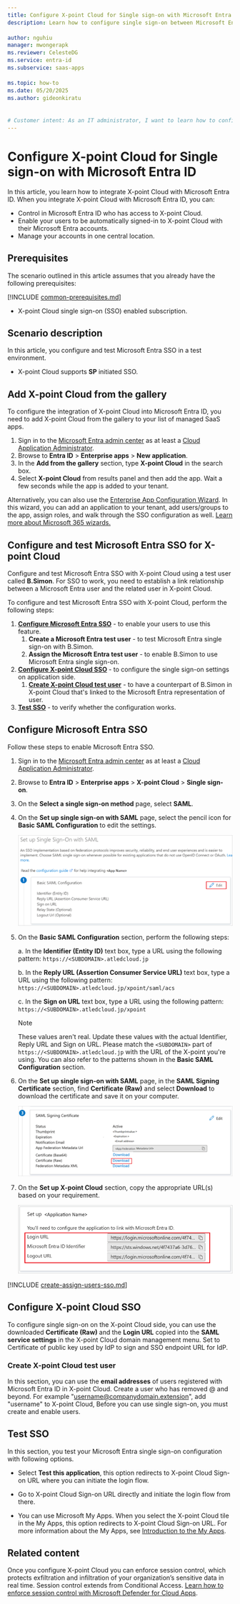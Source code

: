 ```yaml
---
title: Configure X-point Cloud for Single sign-on with Microsoft Entra ID
description: Learn how to configure single sign-on between Microsoft Entra ID and X-point Cloud.

author: nguhiu
manager: mwongerapk
ms.reviewer: CelesteDG
ms.service: entra-id
ms.subservice: saas-apps

ms.topic: how-to
ms.date: 05/20/2025
ms.author: gideonkiratu


# Customer intent: As an IT administrator, I want to learn how to configure single sign-on between Microsoft Entra ID and X-point Cloud so that I can control who has access to X-point Cloud, enable automatic sign-in with Microsoft Entra accounts, and manage my accounts in one central location.
---
```


# Configure X-point Cloud for Single sign-on with Microsoft Entra ID

In this article,  you learn how to integrate X-point Cloud with Microsoft Entra ID. When you integrate X-point Cloud with Microsoft Entra ID, you can:

* Control in Microsoft Entra ID who has access to X-point Cloud.
* Enable your users to be automatically signed-in to X-point Cloud with their Microsoft Entra accounts.
* Manage your accounts in one central location.

## Prerequisites
The scenario outlined in this article assumes that you already have the following prerequisites:

[!INCLUDE [common-prerequisites.md](~/identity/saas-apps/includes/common-prerequisites.md)]
* X-point Cloud single sign-on (SSO) enabled subscription.

## Scenario description

In this article,  you configure and test Microsoft Entra SSO in a test environment.

* X-point Cloud supports **SP** initiated SSO.

## Add X-point Cloud from the gallery

To configure the integration of X-point Cloud into Microsoft Entra ID, you need to add X-point Cloud from the gallery to your list of managed SaaS apps.

1. Sign in to the [Microsoft Entra admin center](https://entra.microsoft.com) as at least a [Cloud Application Administrator](~/identity/role-based-access-control/permissions-reference.md#cloud-application-administrator).
1. Browse to **Entra ID** > **Enterprise apps** > **New application**.
1. In the **Add from the gallery** section, type **X-point Cloud** in the search box.
1. Select **X-point Cloud** from results panel and then add the app. Wait a few seconds while the app is added to your tenant.

 Alternatively, you can also use the [Enterprise App Configuration Wizard](https://portal.office.com/AdminPortal/home?Q=Docs#/azureadappintegration). In this wizard, you can add an application to your tenant, add users/groups to the app, assign roles, and walk through the SSO configuration as well. [Learn more about Microsoft 365 wizards.](/microsoft-365/admin/misc/azure-ad-setup-guides)

<a name='configure-and-test-azure-ad-sso-for-x-point-cloud'></a>

## Configure and test Microsoft Entra SSO for X-point Cloud

Configure and test Microsoft Entra SSO with X-point Cloud using a test user called **B.Simon**. For SSO to work, you need to establish a link relationship between a Microsoft Entra user and the related user in X-point Cloud.

To configure and test Microsoft Entra SSO with X-point Cloud, perform the following steps:

1. **[Configure Microsoft Entra SSO](#configure-azure-ad-sso)** - to enable your users to use this feature.
    1. **Create a Microsoft Entra test user** - to test Microsoft Entra single sign-on with B.Simon.
    1. **Assign the Microsoft Entra test user** - to enable B.Simon to use Microsoft Entra single sign-on.
1. **[Configure X-point Cloud SSO](#configure-x-point-cloud-sso)** - to configure the single sign-on settings on application side.
    1. **[Create X-point Cloud test user](#create-x-point-cloud-test-user)** - to have a counterpart of B.Simon in X-point Cloud that's linked to the Microsoft Entra representation of user.
1. **[Test SSO](#test-sso)** - to verify whether the configuration works.

<a name='configure-azure-ad-sso'></a>

## Configure Microsoft Entra SSO

Follow these steps to enable Microsoft Entra SSO.

1. Sign in to the [Microsoft Entra admin center](https://entra.microsoft.com) as at least a [Cloud Application Administrator](~/identity/role-based-access-control/permissions-reference.md#cloud-application-administrator).
1. Browse to **Entra ID** > **Enterprise apps** > **X-point Cloud** > **Single sign-on**.
1. On the **Select a single sign-on method** page, select **SAML**.
1. On the **Set up single sign-on with SAML** page, select the pencil icon for **Basic SAML Configuration** to edit the settings.

   ![Edit Basic SAML Configuration](common/edit-urls.png)

1. On the **Basic SAML Configuration** section, perform the following steps:

	a. In the **Identifier (Entity ID)** text box, type a URL using the following pattern:
    `https://<SUBDOMAIN>.atledcloud.jp`

    b. In the **Reply URL (Assertion Consumer Service URL)** text box, type a URL using the following pattern:
    `https://<SUBDOMAIN>.atledcloud.jp/xpoint/saml/acs`

    c. In the **Sign on URL** text box, type a URL using the following pattern:
    `https://<SUBDOMAIN>.atledcloud.jp/xpoint`

	> [!NOTE]
	> These values aren't real. Update these values with the actual Identifier, Reply URL and Sign on URL. Please match the `<SUBDOMAIN>` part of `https://<SUBDOMAIN>.atledcloud.jp` with the URL of the X-point you're using. You can also refer to the patterns shown in the **Basic SAML Configuration** section.

1. On the **Set up single sign-on with SAML** page, in the **SAML Signing Certificate** section,  find **Certificate (Raw)** and select **Download** to download the certificate and save it on your computer.

	![The Certificate download link](common/certificateraw.png)

1. On the **Set up X-point Cloud** section, copy the appropriate URL(s) based on your requirement.

	![Copy configuration URLs](common/copy-configuration-urls.png)

<a name='create-an-azure-ad-test-user'></a>

[!INCLUDE [create-assign-users-sso.md](~/identity/saas-apps/includes/create-assign-users-sso.md)]

## Configure X-point Cloud SSO

To configure single sign-on on the X-point Cloud side, you can use the downloaded **Certificate (Raw)** and the **Login URL** copied into the **SAML service settings** in the X-point Cloud domain management menu. Set to Certificate of public key used by IdP to sign and SSO endpoint URL for IdP.

### Create X-point Cloud test user

In this section, you can use the **email addresses** of users registered with Microsoft Entra ID in X-point Cloud.
Create a user who has removed @ and beyond.
For example "username@companydomain.extension", add "username" to X-point Cloud, Before you can use single sign-on, you must create and enable users.


## Test SSO 

In this section, you test your Microsoft Entra single sign-on configuration with following options. 

* Select **Test this application**, this option redirects to X-point Cloud Sign-on URL where you can initiate the login flow. 

* Go to X-point Cloud Sign-on URL directly and initiate the login flow from there.

* You can use Microsoft My Apps. When you select the X-point Cloud tile in the My Apps, this option redirects to X-point Cloud Sign-on URL. For more information about the My Apps, see [Introduction to the My Apps](https://support.microsoft.com/account-billing/sign-in-and-start-apps-from-the-my-apps-portal-2f3b1bae-0e5a-4a86-a33e-876fbd2a4510).

## Related content

Once you configure X-point Cloud you can enforce session control, which protects exfiltration and infiltration of your organization’s sensitive data in real time. Session control extends from Conditional Access. [Learn how to enforce session control with Microsoft Defender for Cloud Apps](/cloud-app-security/proxy-deployment-aad).

